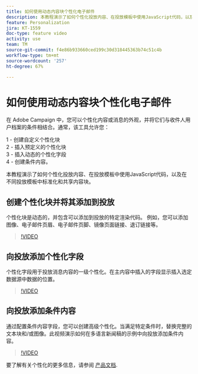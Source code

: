 ```yaml
---
title: 如何使用动态内容块个性化电子邮件
description: 本教程演示了如何个性化投放内容、在投放模板中使用JavaScript代码，以及在不同投放模板中标准化和共享内容块。
feature: Personalization
jira: KT-1559
doc-type: feature video
activity: use
team: TM
source-git-commit: f4e86b933660ced199c30d318445363b74c51c4b
workflow-type: tm+mt
source-wordcount: '257'
ht-degree: 67%

---
```



# 如何使用动态内容块个性化电子邮件

在 Adobe Campaign 中，您可以个性化内容或消息的外观，并将它们与收件人用户档案的条件相结合。通常，该工具允许您：

1 - 创建自定义个性化块\
2 - 插入预定义的个性化块\
3 - 插入动态的个性化字段\
4 - 创建条件内容。

本教程演示了如何个性化投放内容、在投放模板中使用JavaScript代码，以及在不同投放模板中标准化和共享内容块。

## 创建个性化块并将其添加到投放

个性化块是动态的，并包含可以添加到投放的特定渲染代码。 例如，您可以添加图像、电子邮件页眉、电子邮件页脚、镜像页面链接、退订链接等。

>[!VIDEO](https://video.tv.adobe.com/v/24924?quality=12&learn=on)

## 向投放添加个性化字段

个性化字段用于投放消息内容的一级个性化。在主内容中插入的字段显示插入选定数据源中数据的位置。

>[!VIDEO](https://video.tv.adobe.com/v/24925?quality=12&learn=on)

## 向投放添加条件内容

通过配置条件内容字段，您可以创建高级个性化。当满足特定条件时，替换完整的文本块和/或图像。此视频演示如何在多语言新闻稿的示例中向投放添加条件内容。

>[!VIDEO](https://video.tv.adobe.com/v/24926?quality=12&learn=on)

要了解有关个性化的更多信息，请参阅 [产品文档](https://experienceleague.adobe.com/docs/campaign-classic/using/sending-messages/personalizing-deliveries/about-personalization.html?lang=en).
